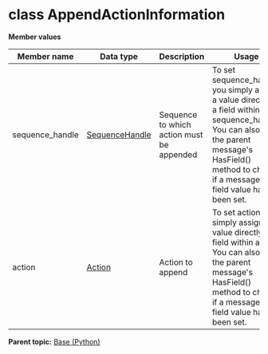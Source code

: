 # class AppendActionInformation

 **Member values** 

|Member name|Data type|Description|Usage|
|-----------|---------|-----------|-----|
|sequence\_handle| [SequenceHandle](SequenceHandle.md#)|Sequence to which action must be appended|To set sequence\_handle, you simply assign a value directly to a field within sequence\_handle. You can also use the parent message's HasField\(\) method to check if a message type field value has been set.|
|action| [Action](Action.md#)|Action to append|To set action, you simply assign a value directly to a field within action. You can also use the parent message's HasField\(\) method to check if a message type field value has been set.|

**Parent topic:** [Base \(Python\)](../../summary_pages/Base.md)


